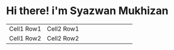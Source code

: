 <html>
    <head>
    <link rel="stylesheet" href="stylesheet.css">
        <title>Syazwan Mukhizan</title>
    </head>
    <body>
        <div>
        <h1>Hi there! i'm Syazwan Mukhizan</h1>
        </div>

  <table bored="1" Width="100%">
    <tr>
        <td Width="30%">
        Cell1 Row1
        </td>
        <td width="70">
        Cell2 Row1
        </td>
    </tr>
    <tr>
        <td Width="30%">
        Cell1 Row2
        </td>
        <td width="70">
        Cell2 Row2
        </td>
    </tr>
  </table>
    </body>
</html>
